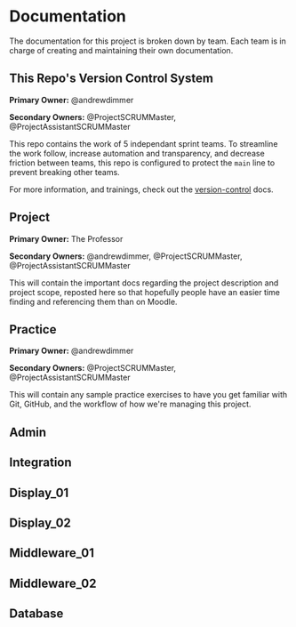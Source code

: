 # Documentation

The documentation for this project is broken down by team. Each team is in charge of creating and maintaining their own documentation.

## This Repo's Version Control System

**Primary Owner:** @andrewdimmer

**Secondary Owners:** @ProjectSCRUMMaster, @ProjectAssistantSCRUMMaster

This repo contains the work of 5 independant sprint teams. To streamline the work follow, increase automation and transparency, and decrease friction between teams, this repo is configured to protect the `main` line to prevent breaking other teams.

For more information, and trainings, check out the [version-control](version-control/) docs.

## Project

**Primary Owner:** The Professor

**Secondary Owners:** @andrewdimmer, @ProjectSCRUMMaster, @ProjectAssistantSCRUMMaster

This will contain the important docs regarding the project description and project scope, reposted here so that hopefully people have an easier time finding and referencing them than on Moodle.

## Practice

**Primary Owner:** @andrewdimmer

**Secondary Owners:** @ProjectSCRUMMaster, @ProjectAssistantSCRUMMaster

This will contain any sample practice exercises to have you get familiar with Git, GitHub, and the workflow of how we're managing this project.

## Admin

## Integration

## Display_01

## Display_02

## Middleware_01

## Middleware_02

## Database
